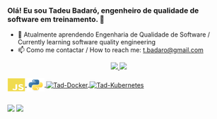 ### Olá! Eu sou Tadeu Badaró, engenheiro de qualidade de software em treinamento. 👋


- 🌱 Atualmente aprendendo Engenharia de Qualidade de Software / Currently learning software quality engineering 
- 📫 Como me contactar / How to reach me: t.badaro@gmail.com

<div align="center">
  <a href="https://github.com/tbadaro">
  <img height="180em" src="https://github-readme-stats.vercel.app/api?username=tbadaro&show_icons=true&theme=ayu-mirage&include_all_commits=true&count_private=true"/>
  <img height="180em" src="https://github-readme-stats.vercel.app/api/top-langs/?username=tbadaro&layout=compact&langs_count=7&theme=ayu-mirage"/>
</div>
  <div style="display: inline_block"><br>
  <img align="center" alt="Tad-Js" height="30" width="40" src="https://raw.githubusercontent.com/devicons/devicon/master/icons/javascript/javascript-plain.svg">
  <img align="center" alt="Tad-Python" height="30" width="40" src="https://raw.githubusercontent.com/devicons/devicon/master/icons/python/python-original.svg">
  <img align="center" alt="Tad-Docker" height="30" width="40" src="https://cdn.jsdelivr.net/gh/devicons/devicon/icons/docker/docker-original.svg">
  <img align="center" alt="Tad-Kubernetes" height="30" width="40" src="https://cdn.jsdelivr.net/gh/devicons/devicon/icons/kubernetes/kubernetes-plain.svg">
</div>
  
  ##
  
<div> 
  <a href = "mailto:t.badaro@gmail.com"><img src="https://img.shields.io/badge/-Gmail-%23333?style=for-the-badge&logo=gmail&logoColor=white" target="_blank"></a>
  <a href="https://www.linkedin.com/in/tadeu-badar%C3%B3-79253831/" target="_blank"><img src="https://img.shields.io/badge/-LinkedIn-%230077B5?style=for-the-badge&logo=linkedin&logoColor=white" target="_blank"></a> 
<div>
